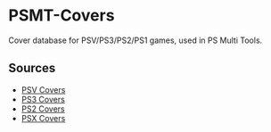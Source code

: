 # PSMT-Covers
Cover database for PSV/PS3/PS2/PS1 games, used in PS Multi Tools.

## Sources
- [PSV Covers](https://github.com/andiweli/hexflow-covers)
- [PS3 Covers](https://github.com/aldostools/Resources)
- [PS2 Covers](https://github.com/xlenore/ps2-covers)
- [PSX Covers](https://github.com/xlenore/psx-covers)
